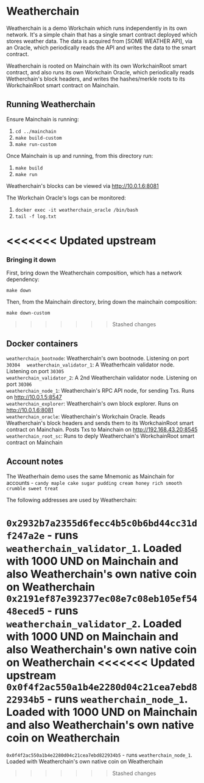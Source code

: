 # Weatherchain

Weatherchain is a demo Workchain which runs independently in its own network. It's a simple chain
that has a single smart contract deployed which stores weather data. The data is acquired from
[SOME WEATHER API], via an Oracle, which periodically reads the API and writes the data to the
smart contract.

Weatherchain is rooted on Mainchain with its own WorkchainRoot smart contract, and also runs its own 
Workchain Oracle, which periodically reads Wetherchain's block headers, and writes the hashes/merkle roots
to its WorkchainRoot smart contract on Mainchain.

## Running Weatherchain

Ensure Mainchain is running:

1) `cd ../mainchain`
2) `make build-custom`
3) `make run-custom`

Once Mainchain is up and running, from this directory run:

1) `make build`
2) `make run`

Weatherchain's blocks can be viewed via http://10.0.1.6:8081

The Workchain Oracle's logs can be monitored:

1) `docker exec -it weatherchain_oracle /bin/bash`
2) `tail -f log.txt`

<<<<<<< Updated upstream
=======
### Bringing it down

First, bring down the Weatherchain composition, which has a network dependency:

`make down`

Then, from the Mainchain directory, bring down the mainchain composition:

`make down-custom`

>>>>>>> Stashed changes
## Docker containers

`weatherchain_bootnode`: Weatherchain's own bootnode. Listening on port `30304  ` 
`weatherchain_validator_1`: A Weatherhcain validator node. Listening on port `30305`  
`weatherchain_validator_2`: A 2nd Weatherchain validator node. Listening on port `30306`  
`weatherchain_node_1`: Weatherchain's RPC API node, for sending Txs. Runs on http://10.0.1.5:8547  
`weatherchain_explorer`: Weatherchain's own block explorer. Runs on http://10.0.1.6:8081  
`weatherchain_oracle`: Weatherchain's Workchain Oracle. Reads Weatherchain's block headers and sends them to its
WorkchainRoot smart contract on Mainchain. Posts Txs to Mainchain on http://192.168.43.20:8545  
`weatherchain_root_sc`: Runs to deply Weatherchain's WorkchainRoot smart contract on Mainchain

## Account notes

The Weatherhain demo uses the same Mnemonic as Mainchain for accounts - `candy maple cake sugar pudding cream honey rich smooth crumble sweet treat`

The following addresses are used by Weatherchain:

`0x2932b7a2355d6fecc4b5c0b6bd44cc31df247a2e` - runs `weatherchain_validator_1`. Loaded with 1000 UND on Mainchain
and also Weatherchain's own native coin on Weatherchain
`0x2191ef87e392377ec08e7c08eb105ef5448eced5` - runs `weatherchain_validator_2`. Loaded with 1000 UND on Mainchain
and also Weatherchain's own native coin on Weatherchain
<<<<<<< Updated upstream
`0x0f4f2ac550a1b4e2280d04c21cea7ebd822934b5` - runs `weatherchain_node_1`. Loaded with 1000 UND on Mainchain
and also Weatherchain's own native coin on Weatherchain
=======
`0x0f4f2ac550a1b4e2280d04c21cea7ebd822934b5` - runs `weatherchain_node_1`. Loaded with Weatherchain's own native coin on Weatherchain
>>>>>>> Stashed changes
